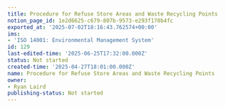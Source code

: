 ```yaml
---
title: Procedure for Refuse Store Areas and Waste Recycling Points
notion_page_id: 1e2d6625-c679-807b-9573-e293f170b4fc
exported_at: '2025-07-02T18:16:43.762574+00:00'
ims:
- 'ISO 14001: Environmental Management System'
id: 129
last-edited-time: '2025-06-25T17:32:00.000Z'
status: Not started
created-time: '2025-04-27T18:01:00.000Z'
name: Procedure for Refuse Store Areas and Waste Recycling Points
owner:
- Ryan Laird
publishing-status: Not started
---
```


<!-- Unsupported block type: table_of_contents -->

<!-- Unsupported block type: unsupported -->

